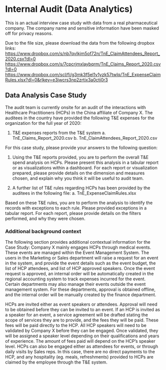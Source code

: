 # Internal Audit (Data Analytics)
This is an actual interview case study with data from a real pharmaceutical company. The company name and sensitive information have been masked off for privacy reasons.

Due to the file size, please download the data from the following dropbox links:
https://www.dropbox.com/s/nb7qvlkjm5of72n/TnE_ClaimAttendees_Report_2020.csv?dl=0
https://www.dropbox.com/s/7cpcrjmxlaybqrm/TnE_Claims_Report_2020.csv?dl=0
https://www.dropbox.com/scl/fi/g3mk3f5el1v1yzk57twlq/TnE_ExpenseClaimRules.xlsx?dl=0&rlkey=e3jwcrs3np2zrtix3a0ctj0r3

## Data Analysis Case Study

The audit team is currently onsite for an audit of the interactions with Healthcare Practitioners (HCPs) in the China affiliate of Company X. The auditees in the country have provided the following T&E expenses for the organization for the full year of 2020:
1.	T&E expenses reports from the T&E system
a.	TnE_Claims_Report_2020.csv
b.	TnE_ClaimAttendees_Report_2020.csv

For this case study, please provide your answers to the following question:
1.	Using the T&E reports provided, you are to perform the overall T&E spend analysis on HCPs. Please present this analysis in a tabular report or as visualizations within a dashboard. For each report or visualization prepared, please provide details on the dimension and measures chosen, and explain why you think it will be useful to audit team.

2.	A further list of T&E rules regarding HCPs has been provided by the auditees in the following file:
a.	TnE_ExpenseClaimRules.xlsx

Based on these T&E rules, you are to perform the analysis to identify the records with exceptions to each rule. Please provided exceptions in a tabular report. For each report, please provide details on the filters performed, and why they were chosen.

### Additional background context

The following section provides additional contextual information for the Case Study:
Company X mainly engages HCPs through medical events. These events are managed within the Event Management System. The users in the Marketing or Sales department will raise a request for an event in the system, and provide the event details such as the event budget, the list of HCP attendees, and list of HCP approved speakers. Once the event request is approved, an internal order will be automatically created in the regional accounting system to track expenses incurred for the event. Certain departments may also manage their events outside the event management system. For these departments, approval is obtained offline, and the internal order will be manually created by the finance department.

HCPs are invited either as event speakers or attendees. Approval will need to be obtained before they can be invited to an event. If an HCP is invited as a speaker for an event, a service agreement will be drafted stating the scope of services they are to provide, and the fees they will be paid. These fees will be paid directly to the HCP. All HCP speakers will need to be validated by Company X before they can be engaged. Once validated, they will be assigned a speaker level depending on their qualifications and years of experience. The amount of fees paid will depend on the HCP’s speaker level. HCPs can also be engaged either as attendees for events, or through daily visits by Sales reps. In this case, there are no direct payments to the HCP, and any hospitality (eg. meals, refreshments) provided to HCPs are claimed by the employee through the T&E system.
